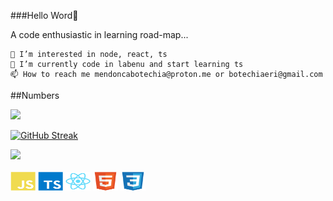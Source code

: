 <head>
<link rel="stylesheet" href="https://cdn.jsdelivr.net/gh/devicons/devicon@v2.15.1/devicon.min.css">
</head>


###Hello Word👋

A code enthusiastic in learning road-map...

    👀 I’m interested in node, react, ts
    🌱 I’m currently code in labenu and start learning ts
    📫 How to reach me mendoncabotechia@proton.me or botechiaeri@gmail.com

##Numbers

<a href="https://www.linkedin.com/in/botechia-erika/" target="_blank"><img src="https://img.shields.io/badge/-LinkedIn-%230077B5?style=for-the-badge&logo=linkedin&logoColor=white" target="_blank"></a> 
 
<picture>
  <source
    srcset="https://github-readme-stats.vercel.app/api?username=botechia-erika&show_icons=true&theme=dark"
    media="(prefers-color-scheme: dark)"
  />
  <source
    srcset="https://github-readme-stats.vercel.app/api?username=botechia-erika&show_icons=true"
    media="(prefers-color-scheme: light), (prefers-color-scheme: no-preference)"
  />

[![GitHub Streak](https://github-readme-streak-stats.herokuapp.com?user=botechia-erika&theme=monokai)](https://git.io/streak-stats)

  <img src="https://github-readme-stats.vercel.app/api?username=botechia-erika&show_icons=true" />
</picture>
<div style="display: inline_block"><br>
  <img align="center" alt="botechia-erika-Js" height="30" width="40" src="https://raw.githubusercontent.com/devicons/devicon/master/icons/javascript/javascript-plain.svg">
  <img align="center" alt="botechia-erika-Ts" height="30" width="40" src="https://raw.githubusercontent.com/devicons/devicon/master/icons/typescript/typescript-plain.svg">
  <img align="center" alt="botechia-erika-Ts"   height="30" width="40" src="https://raw.githubusercontent.com/devicons/devicon/master/icons/react/react-original.svg">
  <img align="center" alt="botechia-erika-HTML" height="30" width="40" src="https://raw.githubusercontent.com/devicons/devicon/master/icons/html5/html5-original.svg">
  <img align="center" alt="botechia-erika-CSS" height="30" width="40" src="https://raw.githubusercontent.com/devicons/devicon/master/icons/css3/css3-original.svg">
 </div>
